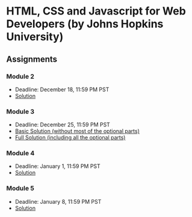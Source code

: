 # HTML, CSS and Javascript for Web Developers (by Johns Hopkins University)

## Assignments

### Module 2
* Deadline: December 18, 11:59 PM PST
* [Solution](https://rakesh0017.github.io/HTML-CSS-Javascript-for-Web-Developers/module2_solution/)

### Module 3
* Deadline: December 25, 11:59 PM PST
* [Basic Solution (without most of the optional parts)](https://rakesh0017.github.io/HTML-CSS-Javascript-for-Web-Developers/module3_solution/index_basic.html)
* [Full Solution (including all the optional parts)](https://rakesh0017.github.io/HTML-CSS-Javascript-for-Web-Developers/module3_solution/)

### Module 4
* Deadline: January 1, 11:59 PM PST
* [Solution](https://rakesh0017.github.io/HTML-CSS-Javascript-for-Web-Developers/module4_solution/)

### Module 5
* Deadline: January 8, 11:59 PM PST
* [Solution](https://rakesh0017.github.io/HTML-CSS-Javascript-for-Web-Developers/mod5_sol/)
